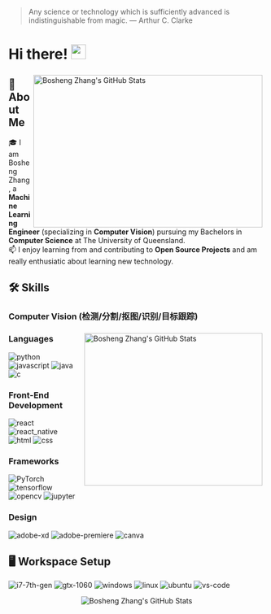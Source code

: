 > Any science or technology which is sufficiently advanced is indistinguishable from magic. — Arthur C. Clarke
# Hi there! <img src="https://media.giphy.com/media/hvRJCLFzcasrR4ia7z/giphy.gif" width="29px"> 
<img src="https://github-readme-stats.vercel.app/api?username=danielzhangau&show_icons=true" alt="Bosheng Zhang's GitHub Stats" height="300" width="450" align="right" style="margin: 5px; margin-bottom: 0px;" />  

## 🤿 About Me
🎓 I am Bosheng Zhang, a **Machine Learning Engineer** (specializing in **Computer Vision**) pursuing my Bachelors in **Computer Science** at The University of Queensland.  
📫 I enjoy learning from and contributing to **Open Source Projects** and am really enthusiatic about learning new technology.  

## 🛠️ Skills
### Computer Vision (检测/分割/抠图/识别/目标跟踪)
<img src="https://github-readme-stats.vercel.app/api/top-langs/?username=danielzhangau" alt="Bosheng Zhang's GitHub Stats" height="300" width="350" align="right" style="margin: 5px; margin-bottom: 0px;" /> 

### Languages 
![python](https://img.shields.io/badge/Python-3776AB?style=for-the-badge&logo=python&logoColor=white) 
![javascript](https://img.shields.io/badge/JavaScript-323330?style=for-the-badge&logo=javascript&logoColor=F7DF1E) 
![java](https://img.shields.io/badge/Java-ED8B00?style=for-the-badge&logo=java&logoColor=white)
![c](https://img.shields.io/badge/C-00599C?style=for-the-badge&logo=c&logoColor=white)
### Front-End Development
![react](https://img.shields.io/badge/React-20232A?style=for-the-badge&logo=react&logoColor=61DAFB) 
![react_native](https://img.shields.io/badge/React_Native-20232A?style=for-the-badge&logo=react&logoColor=61DAFB)
![html](https://img.shields.io/badge/HTML5-E34F26?style=for-the-badge&logo=html5&logoColor=white) 
![css](https://img.shields.io/badge/CSS3-1572B6?style=for-the-badge&logo=css3&logoColor=white)
### Frameworks
![PyTorch](https://img.shields.io/badge/PyTorch-EE4C2C?style=for-the-badge&logo=PyTorch&logoColor=white) 
![tensorflow](https://img.shields.io/badge/TensorFlow-FF6F00?style=for-the-badge&logo=tensorflow&logoColor=white)
![opencv](https://img.shields.io/badge/OpenCV-27338e?style=for-the-badge&logo=OpenCV&logoColor=white)
![jupyter](https://img.shields.io/badge/Jupyter-F37626.svg?&style=for-the-badge&logo=Jupyter&logoColor=white)
### Design 
![adobe-xd](https://img.shields.io/badge/Adobe%20XD-470137?style=for-the-badge&logo=Adobe%20XD&logoColor=#FF61F6)
![adobe-premiere](https://img.shields.io/badge/Adobe-Premiere%20Pro-9999FF?style=for-the-badge&logo=Adobe-Premiere%20Pro&labelColor=2f2f5b&logoWidth=15)
![canva](https://img.shields.io/badge/Canva-%2300C4CC.svg?&style=for-the-badge&logo=Canva&logoColor=white)
## 🖥️ Workspace Setup
![i7-7th-gen](https://img.shields.io/badge/Intel-Core_i7_7th-0071C5?style=for-the-badge&logo=intel&logoColor=white)
![gtx-1060](https://img.shields.io/badge/NVIDIA-GTX_1060-76B900?style=for-the-badge&logo=nvidia&logoColor=white)
![windows](https://img.shields.io/badge/Windows_10-0078D6?style=for-the-badge&logo=windows&logoColor=white)
![linux](https://img.shields.io/badge/Linux-FCC624?style=for-the-badge&logo=linux&logoColor=black)
![ubuntu](https://img.shields.io/badge/Ubuntu-E95420?style=for-the-badge&logo=ubuntu&logoColor=white)
![vs-code](https://img.shields.io/badge/VS_Code-007ACC?style=for-the-badge&logo=Visual-Studio-Code&logoColor=white)

<p align="center">
  <img src="https://github-readme-streak-stats.herokuapp.com/?user=danielzhangau" alt="Bosheng Zhang's GitHub Stats"/>
</p>

